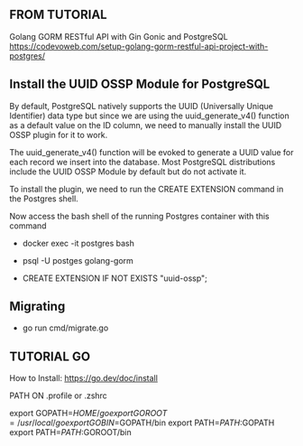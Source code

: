 ## FROM TUTORIAL

Golang GORM RESTful API with Gin Gonic and PostgreSQL
https://codevoweb.com/setup-golang-gorm-restful-api-project-with-postgres/

## Install the UUID OSSP Module for PostgreSQL

By default, PostgreSQL natively supports the UUID (Universally Unique Identifier) data type but since we are using the uuid_generate_v4() function as a default value on the ID column, we need to manually install the UUID OSSP plugin for it to work.

The uuid_generate_v4() function will be evoked to generate a UUID value for each record we insert into the database. Most PostgreSQL distributions include the UUID OSSP Module by default but do not activate it.

To install the plugin, we need to run the CREATE EXTENSION command in the Postgres shell.

Now access the bash shell of the running Postgres container with this command

- docker exec -it postgres bash

- psql -U postges golang-gorm

- CREATE EXTENSION IF NOT EXISTS "uuid-ossp";

## Migrating

- go run cmd/migrate.go

## TUTORIAL GO

How to Install: https://go.dev/doc/install

PATH ON .profile or .zshrc

export GOPATH=$HOME/go
export GOROOT=/usr/local/go
export GOBIN=$GOPATH/bin
export PATH=$PATH:$GOPATH
export PATH=$PATH:$GOROOT/bin
